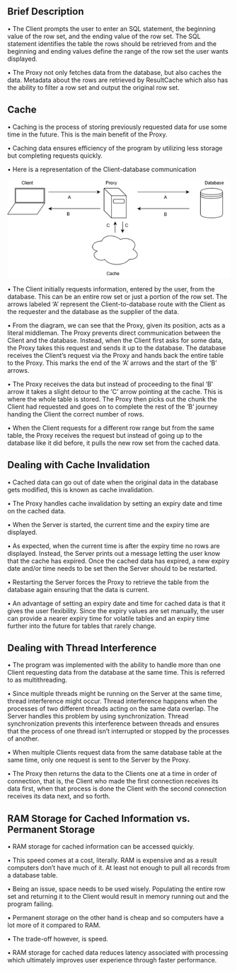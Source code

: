 ## Brief Description
<p>•	The Client prompts the user to enter an SQL statement, the beginning value of the row set, and the ending value of the row set. 
The SQL statement identifies the table the rows should be retrieved from and the beginning and ending values define the range of the 
row set the user wants displayed.</p>
<p>•	The Proxy not only fetches data from the database, but also caches the data. Metadata about the rows are retrieved by ResultCache 
which also has the ability to filter a row set and output the original row set.</p>

## Cache
<p>•	Caching is the process of storing previously requested data for use some time in the future. This is the main benefit of the 
Proxy.</p>
<p>•	Caching data ensures efficiency of the program by utilizing less storage but completing requests quickly.</p>
<p>•	Here is a representation of the Client-database communication</p>

![alt text](https://github.com/gopai/proxy/blob/master/Proxy.png)

<p>•	The Client initially requests information, entered by the user, from the database. This can be an entire row set or just a portion 
of the row set. The arrows labeled ‘A’ represent the Client-to-database route with the Client as the requester and the database as the 
supplier of the data.</p>
<p>•	From the diagram, we can see that the Proxy, given its position, acts as a literal middleman. The Proxy prevents direct 
communication between the Client and the database. Instead, when the Client first asks for some data, the Proxy takes this request and 
sends it up to the database. The database receives the Client’s request via the Proxy and hands back the entire table to the Proxy. 
This marks the end of the ‘A’ arrows and the start of the ‘B’ arrows.</p>
<p>•	The Proxy receives the data but instead of proceeding to the final ‘B’ arrow it takes a slight detour to the ‘C’ arrow pointing 
at the cache. This is where the whole table is stored. The Proxy then picks out the chunk the Client had requested and goes on to 
complete the rest of the ‘B’ journey handing the Client the correct number of rows.</p>
<p>•	When the Client requests for a different row range but from the same table, the Proxy receives the request but instead of going 
up to the database like it did before, it pulls the new row set from the cached data.</p> 

## Dealing with Cache Invalidation
<p>•	Cached data can go out of date when the original data in the database gets modified, this is known as cache invalidation.</p>
<p>•	The Proxy handles cache invalidation by setting an expiry date and time on the cached data.</p>
<p>•	When the Server is started, the current time and the expiry time are displayed.</p>
<p>•	As expected, when the current time is after the expiry time no rows are displayed. Instead, the Server prints out a message 
letting the user know that the cache has expired. Once the cached data has expired, a new expiry date and/or time needs to be set then 
the Server should to be restarted.</p>
<p>•	Restarting the Server forces the Proxy to retrieve the table from the database again ensuring that the data is current.</p>
<p>•	An advantage of setting an expiry date and time for cached data is that it gives the user flexibility. Since the expiry values 
are set manually, the user can provide a nearer expiry time for volatile tables and an expiry time further into the future for tables 
that rarely change.</p>

## Dealing with Thread Interference
<p>•	The program was implemented with the ability to handle more than one Client requesting data from the database at the same time. This is referred to as multithreading.</p> 
<p>•	Since multiple threads might be running on the Server at the same time, thread interference might occur. Thread interference happens when the processes of two different threads acting on the same data overlap. The Server handles this problem by using synchronization. Thread synchronization prevents this interference between threads and ensures that the process of one thread isn’t interrupted or stopped by the processes of another.</p>
<p>•  When multiple Clients request data from the same database table at the same time, only one request is sent to the Server by the Proxy.</p>
<p>•	The Proxy then returns the data to the Clients one at a time in order of connection, that is, the Client who made the first connection receives its data first, when that process is done the Client with the second connection receives its data next, and so forth.</p>


## RAM Storage for Cached Information vs. Permanent Storage
<p>•	RAM storage for cached information can be accessed quickly.</p>
<p>•	This speed comes at a cost, literally. RAM is expensive and as a result computers don’t have much of it. At least not enough to 
pull all records from a database table.</p> 
<p>•	Being an issue, space needs to be used wisely. Populating the entire row set and returning it to the Client would result in 
memory running out and the program failing.</p>
<p>•	Permanent storage on the other hand is cheap and so computers have a lot more of it compared to RAM.</p>
<p>•	The trade-off however, is speed.</p>
<p>•	RAM storage for cached data reduces latency associated with processing which ultimately improves user experience through faster 
performance.</p>
